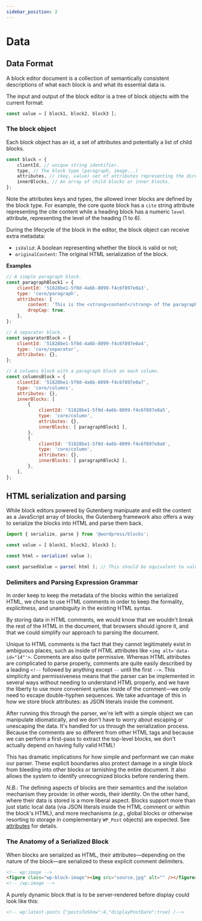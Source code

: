 ```yaml
---
sidebar_position: 2
---
```


# Data

## Data Format

A block editor document is a collection of semantically consistent descriptions of what each block is and what its essential data is.

The input and output of the block editor is a tree of block objects with the current format:

```js
const value = [ block1, block2, block3 ];
```

### The block object

Each block object has an id, a set of attributes and potentially a list of child blocks.

```js
const block = {
	clientId, // unique string identifier.
	type, // The block type (paragraph, image...)
	attributes, // (key, value) set of attributes representing the direct properties/content of the current block.
	innerBlocks, // An array of child blocks or inner blocks.
};
```

Note the attributes keys and types, the allowed inner blocks are defined by the block type. For example, the core quote block has a `cite` string attribute representing the cite content while a heading block has a numeric `level` attribute, representing the level of the heading (1 to 6).

During the lifecycle of the block in the editor, the block object can receive extra metadata:

-   `isValid`: A boolean representing whether the block is valid or not;
-   `originalContent`: The original HTML serialization of the block.

**Examples**

```js
// A simple paragraph block.
const paragraphBlock1 = {
	clientId: '51828be1-5f0d-4a6b-8099-f4c6f897e0a3',
	type: 'core/paragraph',
	attributes: {
		content: 'This is the <strong>content</strong> of the paragraph block',
		dropCap: true,
	},
};

// A separator block.
const separatorBlock = {
	clientId: '51828be1-5f0d-4a6b-8099-f4c6f897e0a4',
	type: 'core/separator',
	attributes: {},
};

// A columns block with a paragraph block on each column.
const columnsBlock = {
	clientId: '51828be1-5f0d-4a6b-8099-f4c6f897e0a7',
	type: 'core/columns',
	attributes: {},
	innerBlocks: [
		{
			clientId: '51828be1-5f0d-4a6b-8099-f4c6f897e0a5',
			type: 'core/column',
			attributes: {},
			innerBlocks: [ paragraphBlock1 ],
		},
		{
			clientId: '51828be1-5f0d-4a6b-8099-f4c6f897e0a6',
			type: 'core/column',
			attributes: {},
			innerBlocks: [ paragraphBlock2 ],
		},
	],
};
```

## HTML serialization and parsing

While block editors powered by Gutenberg manipuate and edit the content as a JavaScript array of blocks, the Gutenberg framework also offers a way to serialize the blocks into HTML and parse them back.

```js
import { serialize, parse } from '@wordpress/blocks';

const value = [ block1, block2, block3 ];

const html = serialize( value );

const parsedValue = parse( html ); // This should be equivalent to value.
```

### Delimiters and Parsing Expression Grammar

In order keep to keep the metadata of the blocks within the serialized HTML, we chose to use HTML comments in order to keep the formality, explicitness, and unambiguity in the existing HTML syntax.

By storing data in HTML comments, we would know that we wouldn't break the rest of the HTML in the document, that browsers should ignore it, and that we could simplify our approach to parsing the document.

Unique to HTML comments is the fact that they cannot legitimately exist in ambiguous places, such as inside of HTML attributes like `<img alt='data-id="14"'>`. Comments are also quite permissive. Whereas HTML attributes are complicated to parse properly, comments are quite easily described by a leading `<!--` followed by anything except `--` until the first `-->`. This simplicity and permissiveness means that the parser can be implemented in several ways without needing to understand HTML properly, and we have the liberty to use more convenient syntax inside of the comment—we only need to escape double-hyphen sequences. We take advantage of this in how we store block attributes: as JSON literals inside the comment.

After running this through the parser, we're left with a simple object we can manipulate idiomatically, and we don't have to worry about escaping or unescaping the data. It's handled for us through the serialization process. Because the comments are so different from other HTML tags and because we can perform a first-pass to extract the top-level blocks, we don't actually depend on having fully valid HTML!

This has dramatic implications for how simple and performant we can make our parser. These explicit boundaries also protect damage in a single block from bleeding into other blocks or tarnishing the entire document. It also allows the system to identify unrecognized blocks before rendering them.

_N.B.:_ The defining aspects of blocks are their semantics and the isolation mechanism they provide: in other words, their identity. On the other hand, where their data is stored is a more liberal aspect. Blocks support more than just static local data (via JSON literals inside the HTML comment or within the block's HTML), and more mechanisms (_e.g._, global blocks or otherwise resorting to storage in complementary `WP_Post` objects) are expected. See [attributes](/docs/reference-guides/block-api/block-attributes.md) for details.

### The Anatomy of a Serialized Block

When blocks are serialized as HTML, their attributes—depending on the nature of the block—are serialized to these explicit comment delimiters.

```html
<!-- wp:image -->
<figure class="wp-block-image"><img src="source.jpg" alt="" /></figure>
<!-- /wp:image -->
```

A purely dynamic block that is to be server-rendered before display could look like this:

```html
<!-- wp:latest-posts {"postsToShow":4,"displayPostDate":true} /-->
```
